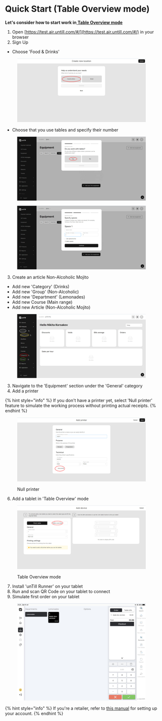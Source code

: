 # Quick Start (Table Overview mode)

**Let's consider how to start work in**[ **Table Overview mode**](general/table-overview-mode.md)

1. Open [https://test.air.untill.com/#/](https://test.air.untill.com/#/) in your browser
2. Sign Up

* Choose 'Food & Drinks'

<figure><img src=".gitbook/assets/2023-07-07_22-07-19.jpg" alt="" width="563"><figcaption></figcaption></figure>

* Choose that you use tables and specify their number

<div>

<figure><img src=".gitbook/assets/tables.jpg" alt=""><figcaption></figcaption></figure>

 

<figure><img src=".gitbook/assets/number-space.jpg" alt=""><figcaption></figcaption></figure>

</div>

3. Create an article Non-Alcoholic Mojito &#x20;

* Add new 'Category' (Drinks)
* Add new 'Group' (Non-Alcoholic)
* Add new 'Department' (Lemonades)
* Add new Course (Main range)
* Add new Article (Non-Alcoholic Mojito)

<figure><img src=".gitbook/assets/2023-07-07_22-18-08.jpg" alt=""><figcaption></figcaption></figure>

3. Navigate to the 'Equipment' section under the 'General' category
4. Add a printer

{% hint style="info" %}
If you don't have a printer yet, select 'Null printer' feature to simulate the working process without printing actual receipts.
{% endhint %}

<figure><img src=".gitbook/assets/null-printer.jpg" alt="" width="563"><figcaption><p>Null printer</p></figcaption></figure>

6. Add a tablet in 'Table Overview' mode

<figure><img src=".gitbook/assets/tablet.jpg" alt="" width="563"><figcaption><p>Table Overview mode</p></figcaption></figure>

7. Install 'unTill Runner' on your tablet
8. Run and scan QR Code on your tablet to connect
9. Simulate first order on your tablet&#x20;

<figure><img src=".gitbook/assets/order-on-tablet.jpg" alt="" width="563"><figcaption></figcaption></figure>

{% hint style="info" %}
If you're a retailer, refer to [this manual](retailer-mode.md) for setting up your account.
{% endhint %}
